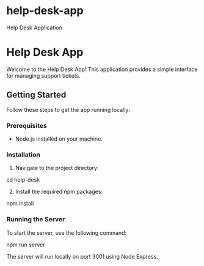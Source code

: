 # help-desk-app
Help Desk Application

# Help Desk App

Welcome to the Help Desk App! This application provides a simple interface for managing support tickets.

## Getting Started

Follow these steps to get the app running locally:

### Prerequisites

- Node.js installed on your machine.

### Installation

1. Navigate to the project directory:

cd help-desk

2. Install the required npm packages:

npm install



### Running the Server

To start the server, use the following command:

npm run server

The server will run locally on port 3001 using Node Express.



